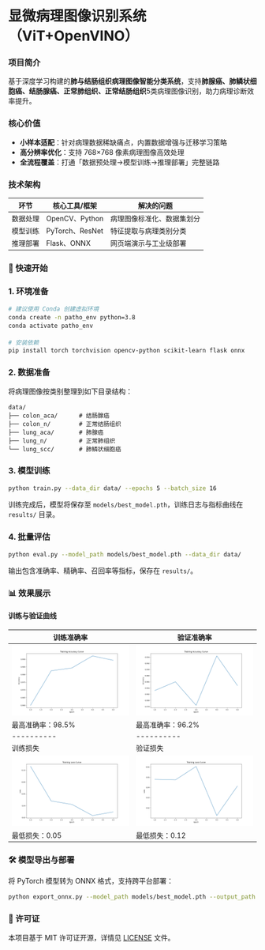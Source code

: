 # 显微病理图像识别系统（ViT+OpenVINO）

### 项目简介
基于深度学习构建的**肺与结肠组织病理图像智能分类系统**，支持**肺腺癌、肺鳞状细胞癌、结肠腺癌、正常肺组织、正常结肠组织**5类病理图像识别，助力病理诊断效率提升。

### 核心价值
- **小样本适配**：针对病理数据稀缺痛点，内置数据增强与迁移学习策略
- **高分辨率优化**：支持 768×768 像素病理图像高效处理
- **全流程覆盖**：打通「数据预处理→模型训练→推理部署」完整链路

### 技术架构

| 环节     | 核心工具/框架 | 解决的问题                 |
|----------|---------------|----------------------------|
| 数据处理 | OpenCV、Python| 病理图像标准化、数据集划分 |
| 模型训练 | PyTorch、ResNet| 特征提取与病理类别分类     |
| 推理部署 | Flask、ONNX   | 网页端演示与工业级部署     |

### 🚀 快速开始

### 1. 环境准备
```bash
# 建议使用 Conda 创建虚拟环境
conda create -n patho_env python=3.8
conda activate patho_env

# 安装依赖
pip install torch torchvision opencv-python scikit-learn flask onnx
```

### 2. 数据准备
将病理图像按类别整理到如下目录结构：
```
data/
├── colon_aca/      # 结肠腺癌
├── colon_n/        # 正常结肠组织
├── lung_aca/       # 肺腺癌
├── lung_n/         # 正常肺组织
└── lung_scc/       # 肺鳞状细胞癌
```

### 3. 模型训练
```bash
python train.py --data_dir data/ --epochs 5 --batch_size 16
```
训练完成后，模型将保存至 `models/best_model.pth`，训练日志与指标曲线在 `results/` 目录。


### 4. 批量评估
```bash
python eval.py --model_path models/best_model.pth --data_dir data/
```
输出包含准确率、精确率、召回率等指标，保存在 `results/`。


### 📊 效果展示

#### 训练与验证曲线
| 训练准确率 | 验证准确率 |
|------------|------------|
|![训练准确率](results/training/train_acc.png) |![验证准确率](results/validation/val_acc.png) |
| 最高准确率：98.5% | 最高准确率：96.2% |
|----------|----------|
| 训练损失 | 验证损失 |
|![训练损失](results/training/train_loss.png) |![验证损失](results/validation/val_loss.png) |
| 最低损失：0.05 | 最低损失：0.12 |


### 🛠️ 模型导出与部署
将 PyTorch 模型转为 ONNX 格式，支持跨平台部署：
```bash
python export_onnx.py --model_path models/best_model.pth --output_path models/model.onnx
```

### 📄 许可证
本项目基于 MIT 许可证开源，详情见 [LICENSE](LICENSE) 文件。

